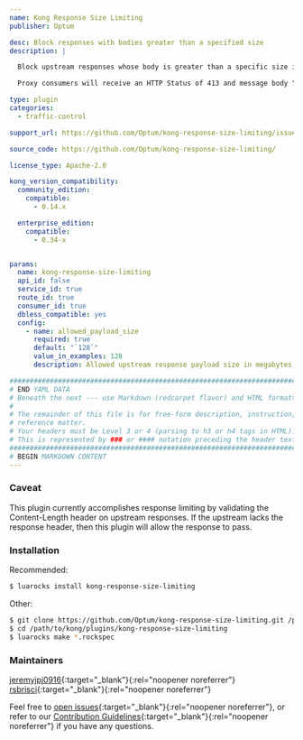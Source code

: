 ```yaml
---
name: Kong Response Size Limiting
publisher: Optum

desc: Block responses with bodies greater than a specified size
description: |

  Block upstream responses whose body is greater than a specific size in megabytes.

  Proxy consumers will receive an HTTP Status of 413 and message body "Response size limit exceeded" in the event the body is greater than configured size.

type: plugin
categories:
  - traffic-control

support_url: https://github.com/Optum/kong-response-size-limiting/issues

source_code: https://github.com/Optum/kong-response-size-limiting/

license_type: Apache-2.0

kong_version_compatibility:
  community_edition:
    compatible:
      - 0.14.x

  enterprise_edition:
    compatible:
      - 0.34-x


params:
  name: kong-response-size-limiting
  api_id: false
  service_id: true
  route_id: true
  consumer_id: true
  dbless_compatible: yes
  config:
    - name: allowed_payload_size
      required: true
      default: "`128`"
      value_in_examples: 128
      description: Allowed upstream response payload size in megabytes, default is `128` (128000000 Bytes)

###############################################################################
# END YAML DATA
# Beneath the next --- use Markdown (redcarpet flavor) and HTML formatting only.
#
# The remainder of this file is for free-form description, instruction, and
# reference matter.
# Your headers must be Level 3 or 4 (parsing to h3 or h4 tags in HTML).
# This is represented by ### or #### notation preceding the header text.
###############################################################################
# BEGIN MARKDOWN CONTENT
---
```


### Caveat
This plugin currently accomplishes response limiting by validating the Content-Length header on upstream responses.
If the upstream lacks the response header, then this plugin will allow the response to pass.

### Installation
Recommended:

```bash
$ luarocks install kong-response-size-limiting
```

Other:

```bash
$ git clone https://github.com/Optum/kong-response-size-limiting.git /path/to/kong/plugins/kong-response-size-limiting
$ cd /path/to/kong/plugins/kong-response-size-limiting
$ luarocks make *.rockspec
```

### Maintainers
[jeremyjpj0916](https://github.com/jeremyjpj0916){:target="_blank"}{:rel="noopener noreferrer"}  
[rsbrisci](https://github.com/rsbrisci){:target="_blank"}{:rel="noopener noreferrer"}

Feel free to [open issues](https://github.com/Optum/kong-response-size-limiting/issues){:target="_blank"}{:rel="noopener noreferrer"}, or refer to our [Contribution Guidelines](https://github.com/Optum/kong-response-size-limiting/blob/master/CONTRIBUTING.md){:target="_blank"}{:rel="noopener noreferrer"} if you have any questions.
